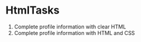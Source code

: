 # HtmlTasks
1) Complete profile information with clear HTML
2) Complete profile information with HTML and CSS
